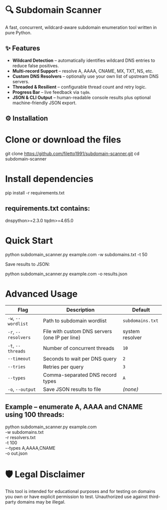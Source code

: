 # 🔍 Subdomain Scanner

A fast, concurrent, wildcard-aware subdomain enumeration tool written in pure Python.

## ✨ Features

* **Wildcard Detection** – automatically identifies wildcard DNS entries to reduce false positives.
* **Multi-record Support** – resolve A, AAAA, CNAME, MX, TXT, NS, etc.
* **Custom DNS Resolvers** – optionally use your own list of upstream DNS servers.
* **Threaded & Resilient** – configurable thread count and retry logic.
* **Progress Bar** – live feedback via `tqdm`.
* **JSON & CLI Output** – human-readable console results plus optional machine-friendly JSON export.

## ⚙️ Installation

# Clone or download the files
git clone https://github.com/filetto1991/subdomain-scanner.git
cd subdomain-scanner

# Install dependencies
pip install -r requirements.txt

## requirements.txt contains:

dnspython>=2.3.0
tqdm>=4.65.0

# Quick Start

python subdomain_scanner.py example.com -w subdomains.txt -t 50

Save results to JSON:

python subdomain_scanner.py example.com -o results.json

# Advanced Usage

| Flag                | Description                                    | Default          |
| ------------------- | ---------------------------------------------- | ---------------- |
| `-w`, `--wordlist`  | Path to subdomain wordlist                     | `subdomains.txt` |
| `-r`, `--resolvers` | File with custom DNS servers (one IP per line) | system resolver  |
| `-t`, `--threads`   | Number of concurrent threads                   | `10`             |
| `--timeout`         | Seconds to wait per DNS query                  | `2`              |
| `--tries`           | Retries per query                              | `3`              |
| `--types`           | Comma-separated DNS record types               | `A`              |
| `-o`, `--output`    | Save JSON results to file                      | *(none)*         |


## Example – enumerate A, AAAA and CNAME using 100 threads:

python subdomain_scanner.py example.com \
  -w subdomains.txt \
  -r resolvers.txt \
  -t 100 \
  --types A,AAAA,CNAME \
  -o out.json

# 🛡️ Legal Disclaimer  

This tool is intended for educational purposes and for testing on domains you own or have explicit permission to test. Unauthorized use against third-party domains may be illegal.

